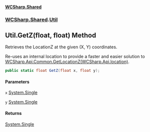#### [WCSharp\.Shared](README.md 'README')
### [WCSharp\.Shared](WCSharp.Shared.md 'WCSharp\.Shared').[Util](WCSharp.Shared.Util.md 'WCSharp\.Shared\.Util')

## Util\.GetZ\(float, float\) Method

Retrieves the LocationZ at the given \(X, Y\) coordinates\.

Re-uses an internal location to provide a faster and easier solution to [WCSharp\.Api\.Common\.GetLocationZ\(WCSharp\.Api\.location\)](https://learn.microsoft.com/en-us/dotnet/api/wcsharp.api.common.getlocationz#wcsharp-api-common-getlocationz(wcsharp-api-location) 'WCSharp\.Api\.Common\.GetLocationZ\(WCSharp\.Api\.location\)').

```csharp
public static float GetZ(float x, float y);
```
#### Parameters

<a name='WCSharp.Shared.Util.GetZ(float,float).x'></a>

`x` [System\.Single](https://learn.microsoft.com/en-us/dotnet/api/system.single 'System\.Single')

<a name='WCSharp.Shared.Util.GetZ(float,float).y'></a>

`y` [System\.Single](https://learn.microsoft.com/en-us/dotnet/api/system.single 'System\.Single')

#### Returns
[System\.Single](https://learn.microsoft.com/en-us/dotnet/api/system.single 'System\.Single')